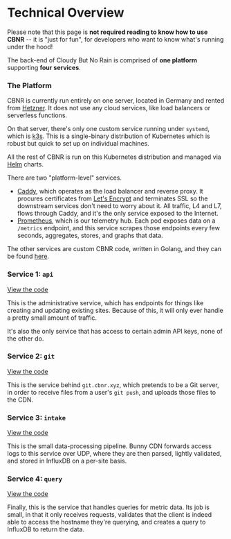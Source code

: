 # Technical Overview

Please note that this page is **not required reading to know how to use CBNR** -- it is "just for fun", for developers who want to know what's running under the hood!

The back-end of Cloudy But No Rain is comprised of **one platform** supporting **four services**.

### The Platform

CBNR is currently run entirely on one server, located in Germany and rented from [Hetzner](https://www.hetzner.com/). It does not use any cloud services, like load balancers or serverless functions.

On that server, there's only one custom service running under `systemd`, which is [k3s](https://k3s.io/). This is a single-binary distribution of Kubernetes which is robust but quick to set up on individual machines.

All the rest of CBNR is run on this Kubernetes distribution and managed via [Helm](https://helm.sh/) charts.

There are two "platform-level" services.

* [Caddy](https://caddyserver.com/), which operates as the load balancer and reverse proxy. It procures certificates from [Let's Encrypt](https://letsencrypt.org/) and terminates SSL so the downstream services don't need to worry about it. All traffic, L4 and L7, flows through Caddy, and it's the only service exposed to the Internet.
* [Prometheus](https://prometheus.io/), which is our telemetry hub. Each pod exposes data on a `/metrics` endpoint, and this service scrapes those endpoints every few seconds, aggregates, stores, and graphs that data.

The other services are custom CBNR code, written in Golang, and they can be found [here](https://github.com/cloudybutnorain/go).

### Service 1: `api`

[View the code](https://github.com/cloudybutnorain/go/tree/main/cmd/api)

This is the administrative service, which has endpoints for things like creating and updating existing sites. Because of this, it will only ever handle a pretty small amount of traffic.

It's also the only service that has access to certain admin API keys, none of the other do.

### Service 2: `git`

[View the code](https://github.com/cloudybutnorain/go/tree/main/cmd/git)

This is the service behind `git.cbnr.xyz`, which pretends to be a Git server, in order to receive files from a user's `git push`, and uploads those files to the CDN.

### Service 3: `intake`

[View the code](https://github.com/cloudybutnorain/go/tree/main/cmd/intake)

This is the small data-processing pipeline. Bunny CDN forwards access logs to this service over UDP, where they are then parsed, lightly validated, and stored in InfluxDB on a per-site basis.

### Service 4: `query`

[View the code](https://github.com/cloudybutnorain/go/tree/main/cmd/query)

Finally, this is the service that handles queries for metric data. Its job is small, in that it only receives requests, validates that the client is indeed able to access the hostname they're querying, and creates a query to InfluxDB to return the data.
